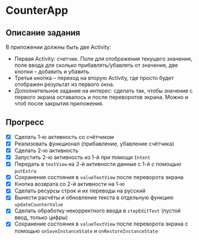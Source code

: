 # CounterApp

## Описание задания

В приложении должны быть две Activity:

- Первая Activity: счетчик. Поле для отображения текущего значения, поле ввода для сколько прибавлять/убавлять от значения, две кнопки – добавить и убавить.
- Третья кнопка – переход на вторую Activity, где просто будет отображен результат из первого окна.
- Дополнительное задание на интерес: сделать так, чтобы значение с первого экрана оставалось и после переворотов экрана. Можно и чтоб после закрытия приложения.

## Прогресс

- [x] Сделать 1-ю активность со счётчиком
- [x] Реализовать функционал (прибавление, убавление счётчика)
- [x] Сделать 2-ю активность
- [x] Запустить 2-ю активность из 1-й при помощи `Intent`
- [x] Передать в `textView` на 2-й активности данные с 1-й с помощью `putExtra`
- [x] Сохранение состояния в `valueTextView` после переворота экрана
- [x] Кнопка возврата со 2-й активности на 1-ю
- [x] Сделать ресурсы строк и их переводы на русский
- [x] Вынести расчёты и обновление текста в отдельную функцию `updateCounterValue`
- [x] Сделать обработку некорректного ввода в `stepEditText` (пустой ввод, только цифры)
- [x] Сохранение состояния в `valueTextView` после переворота экрана с помощью `onSaveInstanceState` и `onRestoreInstanceState`